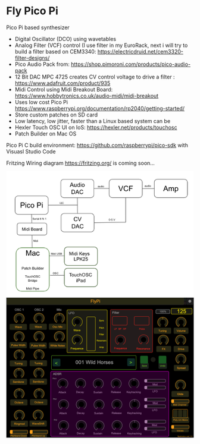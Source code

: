 # Fly Pico Pi
Pico Pi based synthesizer

- Digital Oscillator (DCO) using wavetables
- Analog Filter (VCF) control (I use filter in my EuroRack, next i will try to build a filter based on CEM3340:  https://electricdruid.net/cem3320-filter-designs/
- Pico Audio Pack from: https://shop.pimoroni.com/products/pico-audio-pack
- 12 Bit DAC MPC 4725 creates CV control voltage to drive a filter : https://www.adafruit.com/product/935
- Midi Control using Midi Breakout Board: https://www.hobbytronics.co.uk/audio-midi/midi-breakout
- Uses low cost Pico Pi https://www.raspberrypi.org/documentation/rp2040/getting-started/
- Store custom patches on SD card
- Low latency, low jitter, faster than a Linux based system can be
- Hexler Touch OSC UI on IoS:  https://hexler.net/products/touchosc
- Patch Builder on Mac OS


Pico Pi C build environment: https://github.com/raspberrypi/pico-sdk with Visuasl Studio Code

Fritzing Wiring diagram https://fritzing.org/ is coming soon...

<img src="img/testsetup.png" />
<img src="img/ui.png" />


